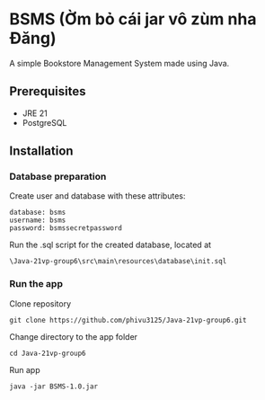 # BSMS (Ờm bỏ cái jar vô zùm nha Đăng)

A simple Bookstore Management System made using Java.

## Prerequisites
- JRE 21
- PostgreSQL 

## Installation
### Database preparation
Create user and database with these attributes:
```
database: bsms 
username: bsms 
password: bsmssecretpassword
```
Run the .sql script for the created database, located at
```
\Java-21vp-group6\src\main\resources\database\init.sql
```

### Run the app
Clone repository
```
git clone https://github.com/phivu3125/Java-21vp-group6.git
```
Change directory to the app folder
```
cd Java-21vp-group6
```
Run app
```
java -jar BSMS-1.0.jar
```


